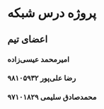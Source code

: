 # پروژه درس شبکه
## اعضای تیم
### امیرمحمد عیسی‌زاده
### رضا علی‌پور ۹۸۱۰۵۹۳۲
### محمدصادق سلیمی ۹۷۱۰۱۸۲۹
